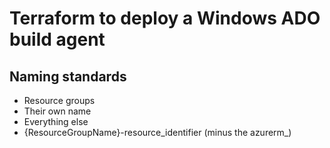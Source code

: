 # Terraform to deploy a Windows ADO build agent


## Naming standards
- Resource groups
 - Their own name
- Everything else
 - {ResourceGroupName}-resource_identifier (minus the azurerm_)

